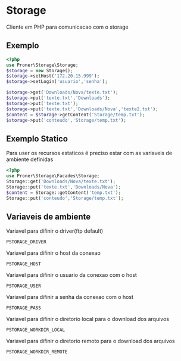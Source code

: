 # Storage

Cliente em PHP para comunicacao com o storage

## Exemplo
```php
<?php
use Proner\Storage\Storage;
$storage = new Storage();
$storage->setHost('172.20.15.999');
$storage->setLogin('usuario','senha');

$storage->get('Downloads/Nova/texte.txt');
$storage->put('texte.txt','Downloads');
$storage->put('texte.txt');
$storage->put('texte.txt','Downloads/Nova','texte2.txt');
$content = $storage->getContent('Storage/temp.txt');
$storage->put('conteudo','Storage/temp.txt');
```
## Exemplo Statico
Para user os recursos estaticos é preciso estar com as variaveis de ambiente definidas
```php
<?php
use Proner\Storage\Facades\Storage;
Storage::get('Downloads/Nova/texte.txt');
Storage::put('texte.txt','Downloads/Nova');
$content = Storage::getContent('temp.txt');
Storage::put('conteudo','Storage/temp.txt');
```

## Variaveis de ambiente
Variavel para difinir o driver(ftp default)
```
PSTORAGE_DRIVER
```
Variavel para difinir o host da conexao
```
PSTORAGE_HOST
```
Variavel para difinir o usuario da conexao com o host
```
PSTORAGE_USER
```
Variavel para difinir a senha da conexao com o host
```
PSTORAGE_PASS
```
Variavel para difinir o diretorio local para o download dos arquivos
```
PSTORAGE_WORKDIR_LOCAL
```
Variavel para difinir o diretorio remoto para o download dos arquivos
```
PSTORAGE_WORKDIR_REMOTE
```